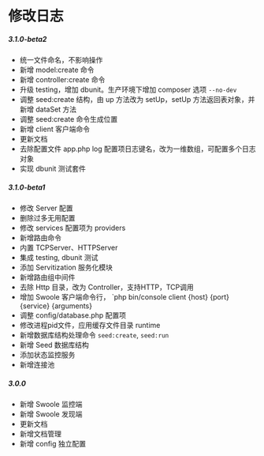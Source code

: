 # 修改日志

##### 3.1.0-beta2

* 统一文件命名，不影响操作
* 新增 model:create 命令
* 新增 controller:create 命令
* 升级 testing，增加 dbunit。生产环境下增加 composer 选项 `--no-dev`
* 调整 seed:create 结构，由 up 方法改为 setUp，setUp 方法返回表对象，并新增 dataSet 方法
* 调整 seed:create 命令生成位置
* 新增 client 客户端命令
* 更新文档
* 去除配置文件 app.php log 配置项日志键名，改为一维数组，可配置多个日志对象
* 实现 dbunit 测试套件

##### 3.1.0-beta1

* 修改 Server 配置
* 删除过多无用配置
* 修改 services 配置项为 providers
* 新增路由命令
* 内置 TCPServer、HTTPServer
* 集成 testing, dbunit 测试
* 添加 Servitization 服务化模块
* 新增路由组中间件
* 去除 Http 目录，改为 Controller，支持HTTP，TCP调用
* 增加 Swoole 客户端命令行， `php bin/console client {host} {port} {service} {arguments}
* 调整 config/database.php 配置项
* 修改进程pid文件，应用缓存文件目录 runtime
* 新增数据库结构处理命令 `seed:create`, `seed:run` 
* 新增 Seed 数据库结构
* 添加状态监控服务
* 新增连接池

##### 3.0.0

* 新增 Swoole 监控端
* 新增 Swoole 发现端
* 更新文档
* 新增文档管理
* 新增 config 独立配置


